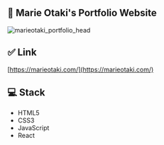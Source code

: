 ## 👋 Marie Otaki's Portfolio Website
![marieotaki_portfolio_head](https://user-images.githubusercontent.com/33252783/75931878-f2996d00-5e2a-11ea-9307-f73631d8a4e7.png)

## ✅ Link
[https://marieotaki.com/](https://marieotaki.com/)

## 💻 Stack
- HTML5
- CSS3
- JavaScript
- React
